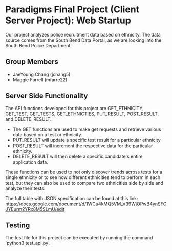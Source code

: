 # Paradigms Final Project (Client Server Project): Web Startup
Our project analyzes police recruitment data based on ethnicity. The data source comes from the South Bend Data Portal, as we are looking into the South Bend Police Department.

## Group Members
- JaeYoung Chang (jchang5)
- Maggie Farrell (mfarre22)

## Server Side Functionality
The API functions developed for this project are GET_ETHNICITY, GET_TEST, GET_TESTS, GET_ETHNICTIES, PUT_RESULT, POST_RESULT, and DELETE_RESULT. 
- The GET functions are used to make get requests and retrieve various data based on a test or ethnicity. 
- PUT_RESULT will update a specific test result for a particular ethnicity
- POST_RESULT will increment the respective data for the particular ethnicity. 
- DELETE_RESULT will then delete a specific candidate's entire application data.

These functions can be used to not only discover trends across tests for a single ethnicity or to see how different ethnicities tend to perform in each test, but they can also be used to compare two ethnicities side by side and analyze their tests.

The full table with JSON specification can be found at this link: https://docs.google.com/document/d/1WCu4kMQ5VM_V39WjOPwB4ynSFCJYEurm2YRx8M5SLmU/edit

## Testing
The test file for this project can be executed by running the command 'python3 test_api.py'.

